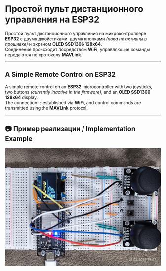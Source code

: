 # Простой пульт дистанционного управления на ESP32

Простой пульт дистанционного управления на микроконтроллере **ESP32** с двумя джойстиками, двумя кнопками *(пока не активны в прошивке)* и экраном **OLED SSD1306 128x64**.  
Соединение происходит посредством **WiFi**, управляющие команды передаются по протоколу **MAVLink**.

---

## A Simple Remote Control on ESP32

A simple remote control on an **ESP32** microcontroller with two joysticks, two buttons *(currently inactive in the firmware)*, and an **OLED SSD1306 128x64** display.  
The connection is established via **WiFi**, and control commands are transmitted using the **MAVLink** protocol.

---

## 📷 Пример реализации / Implementation Example

![Пример реализации на макетной плате](IMG_20250221_195756.jpg)
